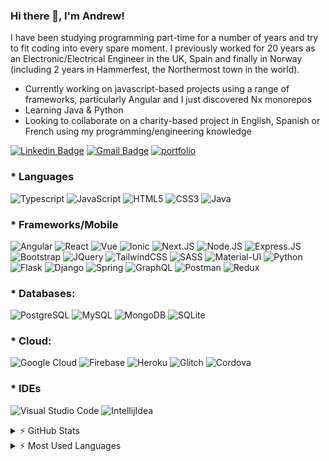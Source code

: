 ### Hi there 👋, I'm Andrew!

I have been studying programming part-time for a number of years and try to fit coding into every spare moment. I previously worked for 20 years as an Electronic/Electrical Engineer in the UK, Spain and finally in Norway (including 2 years in Hammerfest, the Northermost town in the world).

* Currently working on javascript-based projects using a range of frameworks, particularly Angular and I just discovered Nx monorepos
* Learning Java & Python
* Looking to collaborate on a charity-based project in English, Spanish or French using my programming/engineering knowledge

[![Linkedin Badge](https://img.shields.io/badge/LinkedIn-0077B5?style=plastic&logo=linkedin&logoColor=white)](https://www.linkedin.com/in/andrew-bateman/)
[![Gmail Badge](https://img.shields.io/badge/Gmail-D14836?style=plastic&logo=gmail&logoColor=white&link=mailto:gomezbateman@gmail.com)](mailto:gomezbateman@gmail.com)
[![portfolio](https://img.shields.io/badge/Personal_Portfolio-231F20?style=plastic&logo=buffer&logoColor=white)](https://andrewbateman.org/)

### * Languages

![Typescript](https://img.shields.io/badge/TypeScript-007ACC?style=plastic&logo=typescript&logoColor=white)
![JavaScript](https://img.shields.io/badge/JavaScript-F7DF1E?style=plastic&logo=javascript&logoColor=black)
![HTML5](https://img.shields.io/badge/HTML5-E34F26?style=plastic&logo=html5&logoColor=white)
![CSS3](https://img.shields.io/badge/CSS3-1572B6?style=plastic&logo=css3&logoColor=white)
![Java](https://img.shields.io/badge/Java-ED8B00?style=plastic&logo=java&logoColor=white)

### * Frameworks/Mobile

![Angular](https://img.shields.io/badge/AngularJS-E23237?style=plastic&logo=angularjs&logoColor=white)
![React](https://img.shields.io/badge/React-20232A?style=plastic&logo=react&logoColor=61DAFB)
![Vue](https://img.shields.io/badge/Vue.js-35495E?style=plastic&logo=vuedotjs&logoColor=4FC08D)
![Ionic](https://img.shields.io/badge/Ionic-3880FF?style=plastic&logo=ionic&logoColor=white)
![Next.JS](https://img.shields.io/badge/next.js-000000?style=plastic&logo=nextdotjs&logoColor=white)
![Node.JS](https://img.shields.io/badge/Node.js-43853D?style=plastic&logo=node.js&logoColor=white)
![Express.JS](https://img.shields.io/badge/Express.js-000000?style=plastic&logo=express&logoColor=white)
![Bootstrap](https://img.shields.io/badge/Bootstrap-563D7C?style=plastic&logo=bootstrap&logoColor=white)
![JQuery](https://img.shields.io/badge/jQuery-0769AD?style=plastic&logo=jquery&logoColor=white)
![TailwindCSS](https://img.shields.io/badge/Tailwind_CSS-38B2AC?style=plastic&logo=tailwind-css&logoColor=white)
![SASS](https://img.shields.io/badge/Sass-CC6699?style=plastic&logo=sass&logoColor=white)
![Material-UI](https://img.shields.io/badge/Material--UI-0081CB?style=plastic&logo=material-ui&logoColor=white)
![Python](https://img.shields.io/badge/Python-3776AB?style=plastic&logo=python&logoColor=white)
![Flask](https://img.shields.io/badge/Flask-000000?style=plastic&logo=flask&logoColor=white)
![Django](https://img.shields.io/badge/Django-092E20?style=plastic&logo=django&logoColor=green)
![Spring](https://img.shields.io/badge/Spring-6DB33F?style=plastic&logo=spring&logoColor=white)
![GraphQL](https://img.shields.io/badge/GraphQl-E10098?style=plastic&logo=graphql&logoColor=white)
![Postman](https://img.shields.io/badge/Postman-FF6C37?style=plastic&logo=Postman&logoColor=white)
![Redux](https://img.shields.io/badge/Redux-593D88?style=plastic&logo=redux&logoColor=white)

### * Databases:
![PostgreSQL](https://img.shields.io/badge/PostgreSQL-316192?style=plastic&logo=postgresql&logoColor=white)
![MySQL](https://img.shields.io/badge/MySQL-00000F?style=plastic&logo=mysql&logoColor=white)
![MongoDB](https://img.shields.io/badge/MongoDB-4EA94B?style=plastic&logo=mongodb&logoColor=white)
![SQLite](https://img.shields.io/badge/SQLite-07405E?style=plastic&logo=sqlite&logoColor=white)

### * Cloud:
![Google Cloud](https://img.shields.io/badge/Google_Cloud-4285F4?style=plastic&logo=google-cloud&logoColor=white)
![Firebase](https://img.shields.io/badge/firebase-ffca28?style=plastic&logo=firebase&logoColor=black)
![Heroku](https://img.shields.io/badge/Heroku-430098?style=plastic&logo=heroku&logoColor=white)
![Glitch](https://img.shields.io/badge/Glitch-2800ff?style=plastic&logo=glitch&logoColor=white)
![Cordova](https://img.shields.io/badge/Cordova-35434F?style=plastic&logo=apache-cordova&logoColor=E8E8E8)

### * IDEs

![Visual Studio Code](https://img.shields.io/badge/Visual_Studio_Code-0078D4?style=plastic&logo=visual%20studio%20code&logoColor=white)
![IntellijIdea](https://img.shields.io/badge/IntelliJIDEA-000000.svg?style=plastic&logo=intellij-idea&logoColor=white)

<details>
  <summary> ⚡ GitHub Stats</summary>
  <img align="left" alt="Andrew's GitHub Stats" src="https://github-readme-stats.vercel.app/api?username=andrewjbateman&show_icons=true&hide_border=true" />
</details>

<details>
  <summary> ⚡ Most Used Languages</summary>
<img align="left" alt="Andrew's GitHub Top Languages" src="https://github-readme-stats.vercel.app/api/top-langs/?username=andrewjbateman" />
</details>
